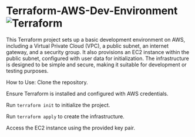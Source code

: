 # Terraform-AWS-Dev-Environment ![Terraform](https://github.com/user-attachments/assets/2ad85b62-34a2-4ea6-942e-86e7ad685be7)

This Terraform project sets up a basic development environment on AWS, including a Virtual Private Cloud (VPC), a public subnet, an internet gateway, and a security group. It also provisions an EC2 instance within the public subnet, configured with user data for initialization. The infrastructure is designed to be simple and secure, making it suitable for development or testing purposes.

How to Use:
Clone the repository.

Ensure Terraform is installed and configured with AWS credentials.

Run ``` terraform init ``` to initialize the project.

Run ```terraform apply``` to create the infrastructure.

Access the EC2 instance using the provided key pair.
